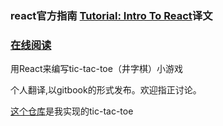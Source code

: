 ### react官方指南 [Tutorial: Intro To React](https://facebook.github.io/react/tutorial/tutorial.html)译文
### [在线阅读](https://beijiyang.github.io/react-tutorial-translation/)
用React来编写tic-tac-toe（井字棋）小游戏

个人翻译,以gitbook的形式发布。欢迎指正讨论。

[这个仓库](https://github.com/BeijiYang/tic-tac-toe)是我实现的tic-tac-toe
